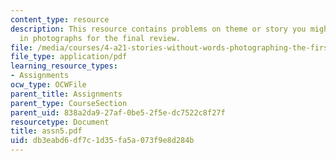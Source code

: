 ```yaml
---
content_type: resource
description: This resource contains problems on theme or story you might like to present
  in photographs for the final review.
file: /media/courses/4-a21-stories-without-words-photographing-the-first-year-fall-2006/db3eabd6df7c1d35fa5a073f9e8d284b_assn5.pdf
file_type: application/pdf
learning_resource_types:
- Assignments
ocw_type: OCWFile
parent_title: Assignments
parent_type: CourseSection
parent_uid: 838a2da9-27af-0be5-2f5e-dc7522c8f27f
resourcetype: Document
title: assn5.pdf
uid: db3eabd6-df7c-1d35-fa5a-073f9e8d284b
---
```

